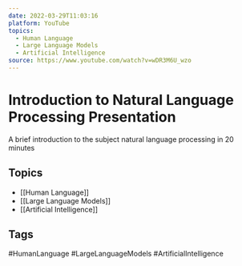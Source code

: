 ```yaml
---
date: 2022-03-29T11:03:16
platform: YouTube
topics:
  - Human Language
  - Large Language Models
  - Artificial Intelligence
source: https://www.youtube.com/watch?v=wDR3M6U_wzo
---
```

# Introduction to Natural Language Processing Presentation

A brief introduction to the subject natural language processing in 20 minutes

## Topics
- [[Human Language]]
- [[Large Language Models]]
- [[Artificial Intelligence]]

## Tags
#HumanLanguage #LargeLanguageModels #ArtificialIntelligence
